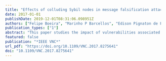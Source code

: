 ```yaml
---
title: "Effects of colluding Sybil nodes in message falsification attacks for vehicular platooning"
date: 2017-01-01
publishDate: 2019-12-01T08:31:06.098951Z
authors: ["Felipe Boeira", "Marinho P Barcellos", "Edison Pignaton de Freitas", "Alexey V Vinel", "Mikael Asplund"]
publication_types: ["1"]
abstract: "This paper studies the impact of vulnerabilities associated with the Sybil attack (through falsification of multiple identities) and message falsification in vehicular platooning. Platooning employs Inter-Vehicular Communication (IVC) to control a group of vehicles. It uses broadcast information such as acceleration, position, and velocity to operate a longitudinal control law. Cooperation among vehicles allows platoons to re- duce fuel consumption and risks associated with driver mistakes. In spite of these benefits, the use of network communication to control vehicles exposes a relevant attack surface that can be exploited by malicious actors. To carry out this study, we evaluate five scenarios to quantify the potential impact of such attacks, identifying how platoons behave under varying Sybil attack conditions and what are the associated safety risks. This research also presents the use of location hijacking attack. In this attack, innocent vehicles that are not part of a platoon are used as a way to create trust bond between the false identities and the physical vehicles. We demonstrate that the ability to create false identities increases the effectiveness of message falsification attacks by making them easier to deploy and harder to detect in time. I."
featured: false
publication: "*IEEE VNC*"
url_pdf: "https://doi.org/10.1109/VNC.2017.8275641"
doi: "10.1109/VNC.2017.8275641"
---
```


